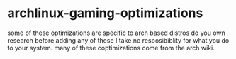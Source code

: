 # archlinux-gaming-optimizations
some of these optimizations are specific to arch based distros do you own research before adding any of these I take no resposibiblity for what you do to your system.
many of these coptimizations come from the arch wiki.
